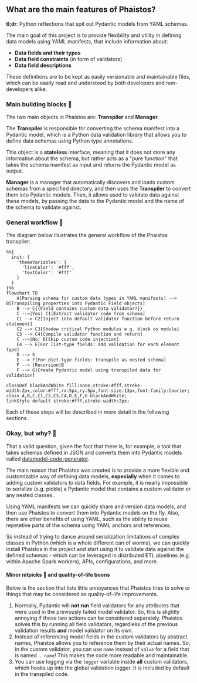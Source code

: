 ## What are the main features of Phaistos?

**tl;dr**: Python reflections that spit out Pydantic models from YAML schemas.

The main goal of this project is to provide flexibility and utility in defining data models using YAML manifests, that include information about:

* **Data fields and their types**
* **Data field constraints** (in form of validators)
* **Data field descriptions**

These definitions are to be kept as easily versionable and maintainable files, which can be easily read and understood by both developers and non-developers alike.

### Main building blocks 🧱

The two main objects in Phaistos are: **Transpiler** and **Manager**.

The **Transpiler** is responsible for converting the schema manifest into a Pydantic model, which is a Python data validation library that allows you to define data schemas using Python type annotations.

This object is a **stateless** interface, meaning that it does not store any information about the schema, but rather acts as a "pure function" that takes the schema manifest as input and returns the Pydantic model as output.

**Manager** is a manager that automatically discovers and loads custom schemas from a specified directory, and then uses the **Transpiler** to convert them into Pydantic models. Then, it allows used to validate data against these models,
by passing the data to the Pydantic model and the name of the schema to validate against.

### General workflow 🌊

The diagram below illustrates the general workflow of the Phaistos transpiler:

```mermaid
%%{
  init: {
    'themeVariables': {
      'lineColor': '#fff',
      'textColor': '#fff'
    }
  }
}%%
flowchart TD
    A[Parsing schema for custom data types in YAML manifests] --> B[Transpiling properties into Pydantic Field objects]
    B --> C{{Field contains custom data validator?}}
    C -->|Yes| C1[Extract validator code from schema]
    C1 --> C2[Inject into default validator function before return statement]
    C2 --> C3[Shadow critical Python modules e.g. block os module]
    C3 --> C4[Compile validator function and return]
    C -->|No| D[Skip custom code injection]
    C4 --> E[For list-type fields: add validation for each element type]
    D --> E
    E --> F[For dict-type fields: transpile as nested schema]
    F --> |Recursion|B
    F --> G[Create Pydantic model using transpiled data for validation]

classDef blackAndWhite fill:none,stroke:#fff,stroke-width:2px,color:#fff,rx:5px,ry:5px,font-size:13px,font-family:Courier;
class A,B,C,C1,C2,C3,C4,D,E,F,G blackAndWhite;
linkStyle default stroke:#fff,stroke-width:2px;
```

Each of these steps will be described in more detail in the following sections.

### Okay, but why? 🤔

That a valid question, given the fact that there is, for example, a tool
that takes schemas defined in JSON and converts them into Pydantic models
called [datamodel-code-generator](https://github.com/koxudaxi/datamodel-code-generator).

The main reason that Phaistos was created is to provide a more flexible and
customizable way of defining data models, **especially** when it comes
to adding custom validators to data fields. For example, it is nearly impossible
to serialize (e.g. pickle) a Pydantic model that contains a custom validator
or any nested classes.

Using YAML manifests we can quickly share and version data models, and then
use Phaistos to convert them into Pydantic models on the fly. Also, there
are other benefits of using YAML, such as the ability to reuse repetetive
parts of the schema using YAML anchors and references.

So instead of trying to dance around serialization limitations of complex
classes in Python (which is a whole different can of worms), we can
quickly install Phaistos in the project and start using it to validate
data against the defined schemas - which can be leveraged in distributed ETL pipelines (e.g. within Apache Spark workers), APIs, configurations, and more.

#### Minor nitpicks 🤏 and quality-of-life boons

Below is the section that lists little annoyances that Phaistos tries to solve
or things that may be considered as quality-of-life improvements.

1. Normally, Pydantic will **not run** field validators for any attributes
that were used in the previously failed model validator. So, this is slightly
annoying if those two actions can be considered separately. Phaistos
solves this by running all field validators, regardless of the previous
validation results **and** model validator on its own.
2. Instead of referencing model fields in the custom validators by
abstract names, Phaistos allows you to reference them by their actual
names. So, in the custom validator, you can use `name` instead of `value`
for a field that is named ... `name`! This makes the code more readable
and maintainable.
3. You can use logging via the `logger` variable inside **all** custom
validators, which hooks up into the global validation logger. It is
included by default in the transpiled code.

